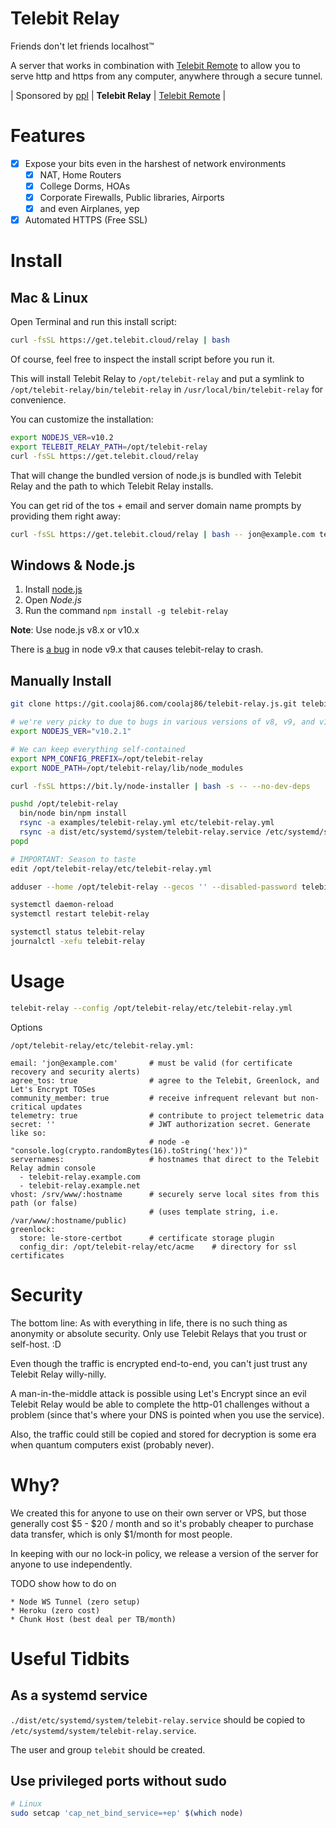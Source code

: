 # Telebit Relay

Friends don't let friends localhost&trade;

A server that works in combination with [Telebit Remote](https://git.coolaj86.com/coolaj86/telebit.js)
to allow you to serve http and https from any computer, anywhere through a secure tunnel.

| Sponsored by [ppl](https://ppl.family) | **Telebit Relay** | [Telebit Remote](https://git.coolaj86.com/coolaj86/telebit.js) |

Features
========

* [x] Expose your bits even in the harshest of network environments
  * [x] NAT, Home Routers
  * [x] College Dorms, HOAs
  * [x] Corporate Firewalls, Public libraries, Airports
  * [x] and even Airplanes, yep
* [x] Automated HTTPS (Free SSL)

Install
=======

Mac & Linux
-----------

Open Terminal and run this install script:

```bash
curl -fsSL https://get.telebit.cloud/relay | bash
```

Of course, feel free to inspect the install script before you run it.

This will install Telebit Relay to `/opt/telebit-relay` and
put a symlink to `/opt/telebit-relay/bin/telebit-relay` in `/usr/local/bin/telebit-relay`
for convenience.

You can customize the installation:

```bash
export NODEJS_VER=v10.2
export TELEBIT_RELAY_PATH=/opt/telebit-relay
curl -fsSL https://get.telebit.cloud/relay
```

That will change the bundled version of node.js is bundled with Telebit Relay
and the path to which Telebit Relay installs.

You can get rid of the tos + email and server domain name prompts by providing them right away:

```bash
curl -fsSL https://get.telebit.cloud/relay | bash -- jon@example.com telebit-relay.example.com
```

Windows & Node.js
-----------------

1. Install [node.js](https://nodejs.org)
2. Open _Node.js_
2. Run the command `npm install -g telebit-relay`

**Note**: Use node.js v8.x or v10.x

There is [a bug](https://github.com/nodejs/node/issues/20241) in node v9.x that causes telebit-relay to crash.

Manually Install
-----------

```bash
git clone https://git.coolaj86.com/coolaj86/telebit-relay.js.git telebit-relay

# we're very picky to due to bugs in various versions of v8, v9, and v10
export NODEJS_VER="v10.2.1"

# We can keep everything self-contained
export NPM_CONFIG_PREFIX=/opt/telebit-relay
export NODE_PATH=/opt/telebit-relay/lib/node_modules

curl -fsSL https://bit.ly/node-installer | bash -s -- --no-dev-deps

pushd /opt/telebit-relay
  bin/node bin/npm install
  rsync -a examples/telebit-relay.yml etc/telebit-relay.yml
  rsync -a dist/etc/systemd/system/telebit-relay.service /etc/systemd/system/telebit-relay.service
popd

# IMPORTANT: Season to taste
edit /opt/telebit-relay/etc/telebit-relay.yml

adduser --home /opt/telebit-relay --gecos '' --disabled-password telebit >/dev/null 2>&1

systemctl daemon-reload
systemctl restart telebit-relay

systemctl status telebit-relay
journalctl -xefu telebit-relay
```

Usage
====

```bash
telebit-relay --config /opt/telebit-relay/etc/telebit-relay.yml
```

Options

`/opt/telebit-relay/etc/telebit-relay.yml:`
```
email: 'jon@example.com'       # must be valid (for certificate recovery and security alerts)
agree_tos: true                # agree to the Telebit, Greenlock, and Let's Encrypt TOSes
community_member: true         # receive infrequent relevant but non-critical updates
telemetry: true                # contribute to project telemetric data
secret: ''                     # JWT authorization secret. Generate like so:
                               # node -e "console.log(crypto.randomBytes(16).toString('hex'))"
servernames:                   # hostnames that direct to the Telebit Relay admin console
  - telebit-relay.example.com
  - telebit-relay.example.net
vhost: /srv/www/:hostname      # securely serve local sites from this path (or false)
                               # (uses template string, i.e. /var/www/:hostname/public)
greenlock:
  store: le-store-certbot      # certificate storage plugin
  config_dir: /opt/telebit-relay/etc/acme    # directory for ssl certificates
```

Security
========

The bottom line: As with everything in life, there is no such thing as anonymity
or absolute security. Only use Telebit Relays that you trust or self-host. :D

Even though the traffic is encrypted end-to-end, you can't just trust any Telebit Relay
willy-nilly.

A man-in-the-middle attack is possible using Let's Encrypt since an evil Telebit Relay
would be able to complete the http-01 challenges without a problem
(since that's where your DNS is pointed when you use the service).

Also, the traffic could still be copied and stored for decryption is some era when quantum
computers exist (probably never).

Why?
====

We created this for anyone to use on their own server or VPS,
but those generally cost $5 - $20 / month and so it's probably
cheaper to purchase data transfer, which is only $1/month for
most people.

In keeping with our no lock-in policy, we release a version of
the server for anyone to use independently.

TODO show how to do on

	* Node WS Tunnel (zero setup)
	* Heroku (zero cost)
	* Chunk Host (best deal per TB/month)

Useful Tidbits
===

## As a systemd service

`./dist/etc/systemd/system/telebit-relay.service` should be copied to `/etc/systemd/system/telebit-relay.service`.

The user and group `telebit` should be created.

## Use privileged ports without sudo

```bash
# Linux
sudo setcap 'cap_net_bind_service=+ep' $(which node)
```
